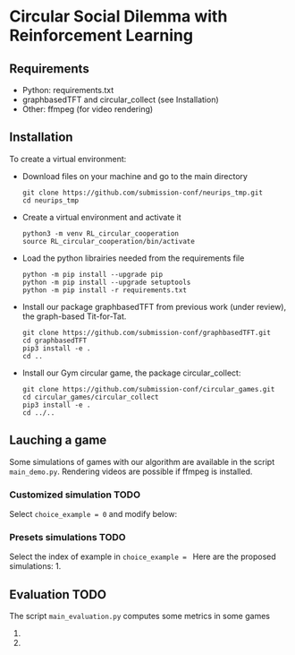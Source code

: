 # Circular Social Dilemma with Reinforcement Learning

## Requirements
- Python: requirements.txt
- graphbasedTFT and circular_collect (see Installation)
- Other: ffmpeg (for video rendering)

## Installation

To create a virtual environment:

* Download files on your machine and go to the main directory
  ```
  git clone https://github.com/submission-conf/neurips_tmp.git
  cd neurips_tmp
  ```

* Create a virtual environment and activate it
  ```
  python3 -m venv RL_circular_cooperation
  source RL_circular_cooperation/bin/activate
  ```

* Load the python librairies needed from the requirements file
  ```
  python -m pip install --upgrade pip
  python -m pip install --upgrade setuptools
  python -m pip install -r requirements.txt
  ```


* Install our package graphbasedTFT from previous work (under review), the graph-based Tit-for-Tat. 
  ```
  git clone https://github.com/submission-conf/graphbasedTFT.git
  cd graphbasedTFT
  pip3 install -e .
  cd ..
  ```

* Install our Gym circular game, the package circular_collect:
  ```
  git clone https://github.com/submission-conf/circular_games.git
  cd circular_games/circular_collect
  pip3 install -e .
  cd ../..
  ```


## Lauching a game
Some simulations of games with our algorithm are available in the script `main_demo.py`.
Rendering videos are possible if ffmpeg is installed.

### Customized simulation TODO
Select `choice_example = 0` and modify below:

### Presets simulations TODO
Select the index of example in `choice_example = `
Here are the proposed simulations:
1. 

## Evaluation TODO
The script `main_evaluation.py` computes some metrics in some games

1. 
2.
